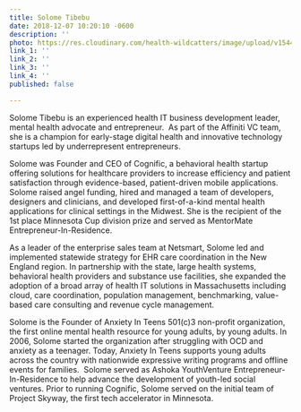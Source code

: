 ```yaml
---
title: Solome Tibebu
date: 2018-12-07 10:20:10 -0600
description: ''
photo: https://res.cloudinary.com/health-wildcatters/image/upload/v1544199629/image.png
link_1: ''
link_2: ''
link_3: ''
link_4: ''
published: false

---
```

Solome Tibebu is an experienced health IT business development leader, mental health advocate and entrepreneur.  As part of the Affiniti VC team, she is a champion for early-stage digital health and innovative technology startups led by underrepresent entrepreneurs.

 

Solome was Founder and CEO of Cognific, a behavioral health startup offering solutions for healthcare providers to increase efficiency and patient satisfaction through evidence-based, patient-driven mobile applications. Solome raised angel funding, hired and managed a team of developers, designers and clinicians, and developed first-of-a-kind mental health applications for clinical settings in the Midwest. She is the recipient of the 1st place Minnesota Cup division prize and served as MentorMate Entrepreneur-In-Residence.

 

As a leader of the enterprise sales team at Netsmart, Solome led and implemented statewide strategy for EHR care coordination in the New England region. In partnership with the state, large health systems, behavioral health providers and substance use facilities, she expanded the adoption of a broad array of health IT solutions in Massachusetts including cloud, care coordination, population management, benchmarking, value-based care consulting and revenue cycle management.

 

Solome is the Founder of Anxiety In Teens 501(c)3 non-profit organization, the first online mental health resource for young adults, by young adults. In 2006, Solome started the organization after struggling with OCD and anxiety as a teenager. Today, Anxiety In Teens supports young adults across the country with nationwide expressive writing programs and offline events for families.  Solome served as Ashoka YouthVenture Entrepreneur-In-Residence to help advance the development of youth-led social ventures. Prior to running Cognific, Solome served on the initial team of Project Skyway, the first tech accelerator in Minnesota.
